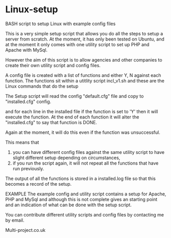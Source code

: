 # Linux-setup
BASH script to setup Linux with example config files

This is a very simple setup script that allows you do all the steps to setup a server from scratch.
At the moment, it has only been tested on Ubuntu, and at the moment it only comes with one utility script to set up PHP and Apache with MySql.

However the aim of this script is to allow agencies and other companies to create their own utility script and config files.

A config file is created with a list of functions and either Y, N against each function.
The functions sit within a utitlity script incl_v1.sh and these are the Linux commands that do the setup

The Setup script will read the config "default.cfg" file and copy to "installed.cfg" config.

and for each line in the installed file if the function is set to 'Y' then it will execute the function.
At the end of each function it will alter the "installed.cfg" to say that function is DONE.

Again at the moment, it will do this even if the function was unsuccessful.

This means that 
1) you can have different config files against the same utility script to have slight different setup depending on circumstances,
2) if you run the script again, it will not repeat all the functions that have run previously.

The output of all the functions is stored in a installed.log file so that this becomes a record of the setup.


EXAMPLE
The example config and utility script contains a setup for Apache, PHP and MySql and although this is not complete gives an starting point and an indication of what can be done with the setup script.

You can contribute different utility scripts and config files by contacting me by email.

Multi-project.co.uk 

